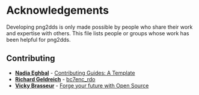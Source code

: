 # Acknowledgements

Developing png2dds is only made possible by people who share their work and expertise with others. This file lists people or groups whose work has been helpful for png2dds.

## Contributing

* **[Nadia Eghbal](https://github.com/nayafia)** - [Contributing Guides: A Template](https://github.com/nayafia/contributing-template)
* **[Richard Geldreich](https://richg42.blogspot.com/)** - [bc7enc_rdo](https://github.com/richgel999/bc7enc_rdo)
* **[Vicky Brasseur](https://www.vmbrasseur.com)** - [Forge your future with Open Source](https://pragprog.com/titles/vbopens/forge-your-future-with-open-source/)
